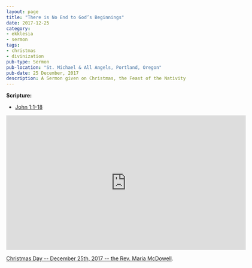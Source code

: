 ```yaml
---
layout: page
title: "There is No End to God’s Beginnings"
date: 2017-12-25
category:
- ekklesia
- sermon
tags:
- christmas
- divinization
pub-type: Sermon
pub-location: "St. Michael & All Angels, Portland, Oregon"
pub-date: 25 December, 2017
description: A Sermon given on Christmas, the Feast of the Nativity
---
```

**Scripture:**
<ul>
<li><a href="http://bible.oremus.org/?passage=John+1:1-18&vnum=yes&version=nrsv">John 1:1-18</a></li>
</ul>

<div class="flex-video">
  <iframe src="https://player.vimeo.com/video/248720299" width="640" height="360" frameborder="0" webkitallowfullscreen mozallowfullscreen allowfullscreen></iframe>
  <p><a href="https://vimeo.com/248720299">Christmas Day -- December 25th, 2017 -- the Rev. Maria McDowell</a>.</p>
</div>

